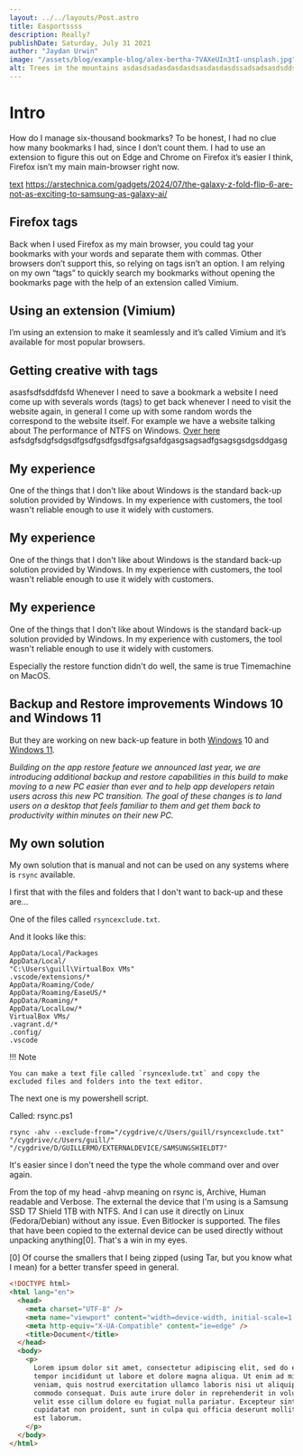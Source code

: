 ```yaml
---
layout: ../../layouts/Post.astro
title: Easportssss
description: Really?
publishDate: Saturday, July 31 2021
author: "Jaydan Urwin"
image: "/assets/blog/example-blog/alex-bertha-7VAXeUIn3tI-unsplash.jpg"
alt: Trees in the mountains asdasdsadasdasdasdsasdasdasdssadsadsasdsddsdddddddddddddd
---
```


# Intro

<!-- <video controls width="250">
  <source src="/src/images_and_videos/uhuh.mp4" type="video/mp4" /> -->

How do I manage six-thousand bookmarks? To be honest, I had no clue how many bookmarks I had, since I don’t count them. I had to use an extension to figure this out on Edge and Chrome on Firefox it’s easier I think, Firefox isn’t my main main-browser right now.

[text](https://arstechnica.com/gadgets/2024/07/the-galaxy-z-fold-flip-6-are-not-as-exciting-to-samsung-as-galaxy-ai/)
https://arstechnica.com/gadgets/2024/07/the-galaxy-z-fold-flip-6-are-not-as-exciting-to-samsung-as-galaxy-ai/

## Firefox tags

Back when I used Firefox as my main browser, you could tag your bookmarks with your words and separate them with commas. Other browsers don’t support this, so relying on tags isn’t an option.
I am relying on my own “tags” to quickly search my bookmarks without opening the bookmarks page with the help of an extension called Vimium.

## Using an extension (Vimium)

I’m using an extension to make it seamlessly and it’s called Vimium and it’s available for most popular browsers.

## Getting creative with tags

asasfsdfsddfdsfd
Whenever I need to save a bookmark a website I need come up with severals words (tags) to get back whenever I need to visit the website again, in general I come up with some random words the correspond to the website itself. For example we have a website talking about The performance of NTFS on Windows. [Over here](https://github.com/Microsoft/WSL/issues/873#issuecomment-425272829)
asfsdgfsdgfsdgsdfgsdfgsdfgsdfgsafgsafdgasgsagsadfgsagsgsdgsddgasg

## My experience

One of the things that I don't like about Windows is the standard back-up solution provided by Windows.
In my experience with customers, the tool wasn't reliable enough to use it widely with customers.

## My experience

One of the things that I don't like about Windows is the standard back-up solution provided by Windows.
In my experience with customers, the tool wasn't reliable enough to use it widely with customers.

## My experience

One of the things that I don't like about Windows is the standard back-up solution provided by Windows.
In my experience with customers, the tool wasn't reliable enough to use it widely with customers.

Especially the restore function didn't do well, the same is true Timemachine on MacOS.

## Backup and Restore improvements Windows 10 and Windows 11

But they are working on new back-up feature in both [Windows](https://twitter.com/PhantomOfEarth/status/1690143092224266244?s=20) 10 and [Windows 11](https://blogs.windows.com/windows-insider/2023/05/24/announcing-windows-11-insider-preview-build-23466/).

_Building on the app restore feature we announced last year, we are introducing additional backup and restore capabilities in this build to make moving to a new PC easier than ever and to help app developers retain users across this new PC transition. The goal of these changes is to land users on a desktop that feels familiar to them and get them back to productivity within minutes on their new PC._

## My own solution

My own solution that is manual and not can be used on any systems where is `rsync` available.

I first that with the files and folders that I don't want to back-up and these are...

One of the files called `rsyncexclude.txt`.

And it looks like this:

```
AppData/Local/Packages
AppData/Local/
"C:\Users\guill\VirtualBox VMs"
.vscode/extensions/*
AppData/Roaming/Code/
AppData/Roaming/EaseUS/*
AppData/Roaming/*
AppData/LocalLow/*
VirtualBox VMs/
.vagrant.d/*
.config/
.vscode
```

!!! Note

    You can make a text file called `rsyncexlude.txt` and copy the excluded files and folders into the text editor.

The next one is my powershell script.

Called: rsync.ps1

```
rsync -ahv --exclude-from="/cygdrive/c/Users/guill/rsyncexclude.txt" "/cygdrive/c/Users/guill/" "/cygdrive/D/GUILLERMO/EXTERNALDEVICE/SAMSUNGSHIELDT7"
```

It's easier since I don't need the type the whole command over and over again.

From the top of my head -ahvp meaning on rsync is, Archive, Human readable and Verbose.
The external the device that I'm using is a Samsung SSD T7 Shield 1TB with NTFS.
And I can use it directly on Linux (Fedora/Debian) without any issue. Even Bitlocker is supported.
The files that have been copied to the external device can be used directly without unpacking anything[0].
That's a win in my eyes.

[0] Of course the smallers that I being zipped (using Tar, but you know what I mean) for a better transfer speed in general.

```html
<!DOCTYPE html>
<html lang="en">
  <head>
    <meta charset="UTF-8" />
    <meta name="viewport" content="width=device-width, initial-scale=1.0" />
    <meta http-equiv="X-UA-Compatible" content="ie=edge" />
    <title>Document</title>
  </head>
  <body>
    <p>
      Lorem ipsum dolor sit amet, consectetur adipiscing elit, sed do eiusmod
      tempor incididunt ut labore et dolore magna aliqua. Ut enim ad minim
      veniam, quis nostrud exercitation ullamco laboris nisi ut aliquip ex ea
      commodo consequat. Duis aute irure dolor in reprehenderit in voluptate
      velit esse cillum dolore eu fugiat nulla pariatur. Excepteur sint occaecat
      cupidatat non proident, sunt in culpa qui officia deserunt mollit anim id
      est laborum.
    </p>
  </body>
</html>
```
